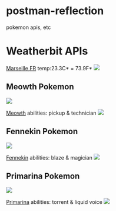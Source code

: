 # postman-reflection
pokemon apis, etc
<h1>Weatherbit APIs</h1>
<a href="http://api.weatherbit.io/v2.0/current?key=65ca10a786a2470d8fa011aa4ef356c2&city=Marseille" target="_blank">Marseille,FR</a> temp:23.3C* = 73.9F*
<img src="https://github.com/user-attachments/assets/899b3215-b9fe-411f-b3a6-800091a0f886">

<h2>Meowth Pokemon</h2><img src="https://github.com/user-attachments/assets/e3ae8be9-f59b-42f3-b52f-3c633f27d1aa">

<a href="https://pokeapi.co/api/v2/pokemon/meowth" target="_blank">Meowth</a> abilities: pickup & technician
<img src="https://github.com/user-attachments/assets/bc469441-fe24-4638-8211-2bb497cabe40"><br>

<h2>Fennekin Pokemon</h2><img src="https://github.com/user-attachments/assets/a4dd0afd-83ce-4be6-bc0f-393279dd8143">

<a href="https://pokeapi.co/api/v2/pokemon/fennekin" target="_blank">Fennekin</a> abilities: blaze & magician
<img src="https://github.com/user-attachments/assets/0abdceb5-515d-4c38-89dd-00310776d2ae"><br>

<h2>Primarina Pokemon</h2><img src="https://github.com/user-attachments/assets/0e5fa860-fd64-4a9e-b4d3-fc408fee1367">

<a href="https://pokeapi.co/api/v2/pokemon/primarina" target="_blank">Primarina</a> abilities: torrent & liquid voice
<img src="https://github.com/user-attachments/assets/7721d252-3db9-46a4-a4c6-5d7e0ef17215">

